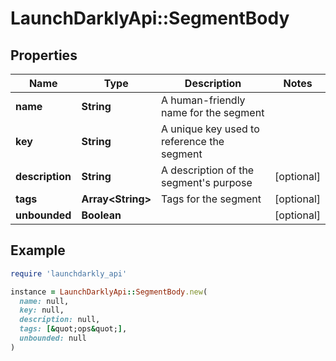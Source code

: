 # LaunchDarklyApi::SegmentBody

## Properties

| Name | Type | Description | Notes |
| ---- | ---- | ----------- | ----- |
| **name** | **String** | A human-friendly name for the segment |  |
| **key** | **String** | A unique key used to reference the segment |  |
| **description** | **String** | A description of the segment&#39;s purpose | [optional] |
| **tags** | **Array&lt;String&gt;** | Tags for the segment | [optional] |
| **unbounded** | **Boolean** |  | [optional] |

## Example

```ruby
require 'launchdarkly_api'

instance = LaunchDarklyApi::SegmentBody.new(
  name: null,
  key: null,
  description: null,
  tags: [&quot;ops&quot;],
  unbounded: null
)
```

